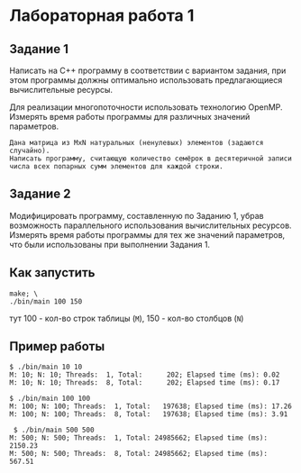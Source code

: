 # Лабораторная работа 1

## Задание 1

Написать на C++ программу в соответствии с вариантом задания, при этом программы
должны оптимально использовать предлагающиеся вычислительные ресурсы.

Для реализации
многопоточности использовать технологию OpenMP. Измерять время работы программы для
различных значений параметров.

```
Дана матрица из MxN натуральных (ненулевых) элементов (задаются случайно).
Написать программу, считающую количество семёрок в десятеричной записи числа всех попарных сумм элементов для каждой строки.
```

## Задание 2

Модифицировать программу, составленную по Заданию 1, убрав возможность
параллельного использования вычислительных ресурсов. Измерять время работы программы для
тех же значений параметров, что были использованы при выполнении Задания 1.

## Как запустить

```
make; \
./bin/main 100 150
```

тут 100 - кол-во строк таблицы (`M`), 150 - кол-во столбцов (`N`)

## Пример работы

```
$ ./bin/main 10 10
M: 10; N: 10; Threads:  1, Total:      202; Elapsed time (ms): 0.02
M: 10; N: 10; Threads:  8, Total:      202; Elapsed time (ms): 0.17
```

```
$ ./bin/main 100 100
M: 100; N: 100; Threads:  1, Total:   197638; Elapsed time (ms): 17.26
M: 100; N: 100; Threads:  8, Total:   197638; Elapsed time (ms): 3.91
```

```
 $ ./bin/main 500 500
M: 500; N: 500; Threads:  1, Total: 24985662; Elapsed time (ms): 2150.23
M: 500; N: 500; Threads:  8, Total: 24985662; Elapsed time (ms): 567.51
```
